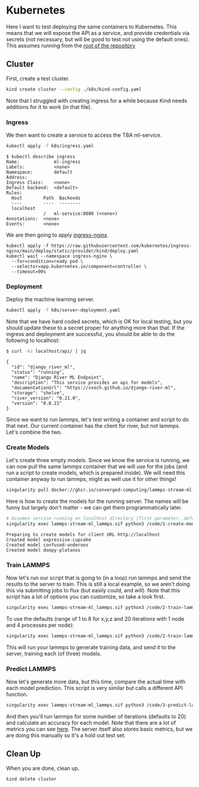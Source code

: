 # Kubernetes

Here I want to test deploying the same containers to Kubernetes. This means that we will expose the API as a service, and provide credentials via secrets (not necessary, but will be good to test not using the default ones). This assumes running from the [root of the repository](../)

## Cluster

First, create a test cluster.

```bash
kind create cluster --config ./k8s/kind-config.yaml
```

Note that I struggled with creating ingress for a while because Kind needs additions for it to work (in that file).

### Ingress

We then want to create a service to access the TBA ml-service.

```bash
kubectl apply -f k8s/ingress.yaml
```
```console
$ kubectl describe ingress
Name:             ml-ingress
Labels:           <none>
Namespace:        default
Address:          
Ingress Class:    <none>
Default backend:  <default>
Rules:
  Host        Path  Backends
  ----        ----  --------
  localhost   
              /   ml-service:8080 (<none>)
Annotations:  <none>
Events:       <none>
```

We are then going to apply [ingress-nginx](https://kind.sigs.k8s.io/docs/user/ingress/#ingress-nginx).

```
kubectl apply -f https://raw.githubusercontent.com/kubernetes/ingress-nginx/main/deploy/static/provider/kind/deploy.yaml
kubectl wait --namespace ingress-nginx \
  --for=condition=ready pod \
  --selector=app.kubernetes.io/component=controller \
  --timeout=90s
```

### Deployment

Deploy the machine learning server.

```bash
kubectl apply -f k8s/server-deployment.yaml
```

Note that we have hard coded secrets, which is OK for local testing, but you should update these to a secret proper for anything more than that.
If the ingress and deployment are successful, you should be able to do the following to localhost:

```bash
$ curl -ks localhost/api/ | jq
```
```console
{
  "id": "django_river_ml",
  "status": "running",
  "name": "Django River ML Endpoint",
  "description": "This service provides an api for models",
  "documentationUrl": "https://vsoch.github.io/django-river-ml",
  "storage": "shelve",
  "river_version": "0.21.0",
  "version": "0.0.21"
}
```

Since we want to run lammps, let's test writing a container and script to do that next. Our current container has the client for river, but not lammps.
Let's combine the two.

### Create Models

Let's create three empty models. Since we know the service is running, we can now
pull the same lammps container that we will use for the jobs (and run a script to create models, which is prepared inside).
We will need this container anyway to run lammps, might as well use it for other things!

```bash
singularity pull docker://ghcr.io/converged-computing/lammps-stream-ml:lammps
```

Here is how to create the models for the running server. The names will be funny but largely don't matter - we can get them programmatically later.

```bash
# Assumes service running on localhost directory (first parameter, default)
singularity exec lammps-stream-ml_lammps.sif python3 /code/1-create-models.py
```
```console
Preparing to create models for client URL http://localhost
Created model expressive-cupcake
Created model confused-underoos
Created model doopy-platanos
```

### Train LAMMPS

Now let's run our script that is going to (in a loop) run lammps and send the results to the server to train.
This is still a local example, so we aren't doing this via submitting jobs to flux (but easily could, and will).
Note that this script has a lot of options you can customize, so take a look first.

```bash
singularity exec lammps-stream-ml_lammps.sif python3 /code/2-train-lammps.py --help
```

To use the defaults (range of 1 to 8 for x,y,z and 20 iterations with 1 node and 4 processes per node):

```bash
singularity exec lammps-stream-ml_lammps.sif python3 /code/2-train-lammps.py
```

This will run your lammps to generate training data, and send it to the server, training each (of three) models.


### Predict LAMMPS

Now let's generate more data, but this time, compare the actual time with each model prediction. This script is very similar but calls a different API function.

```bash
singularity exec lammps-stream-ml_lammps.sif python3 /code/3-predict-lammps.py
```

And then you'll run lammps for some number of iterations (defaults to 20) and calculate an accuracy for each model.
Note that there are a lot of metrics you can see [here](https://riverml.xyz/latest/api/metrics/Accuracy/).
The server itself also stores basic metrics, but we are doing this manually so it's a hold out test set.

## Clean Up

When you are done, clean up.

```bash
kind delete cluster
```
